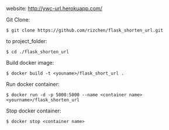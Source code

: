 website: http://ywc-url.herokuapp.com/

Git Clone:

`$ git clone https://github.com/rizchen/flask_shorten_url.git`

to project_folder:

`$ cd ./flask_shorten_url`

Build docker image:

`$ docker build -t <youname>/flask_short_url .`

Run docker container:

`$ docker run -d -p 5000:5000 --name <container name> <yourname>/flask_shorten_url`

Stop docker container:

`$ docker stop <container name>`

